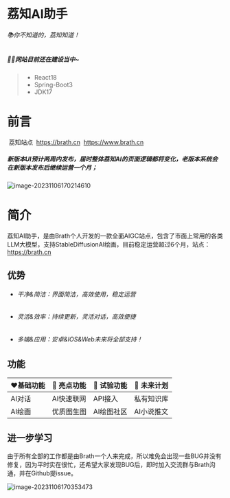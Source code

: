 # 荔知AI助手

###### 📚你不知道的，荔知知道！

##### 👩‍🎓网站目前还在建设当中~

> + React18
> + Spring-Boot3
> + JDK17



# 前言

​		荔知站点
​		https://brath.cn
​		https://www.brath.cn

##### 		新版本UI预计两周内发布，届时整体荔知AI的页面逻辑都将变化，老版本系统会在新版本发布后继续运营一个月；

![image-20231106170214610](C:\Users\2718\AppData\Roaming\Typora\typora-user-images\image-20231106170214610.png)



# 简介		

​	荔知AI助手，是由Brath个人开发的一款全面AIGC站点，包含了市面上常用的各类LLM大模型，支持StableDiffusionAI绘画，目前稳定运营超过6个月，站点：https://brath.cn



## 优势

- ###### 干净&简洁：界面简洁，高效使用，稳定运营

- ###### 灵活&效率：持续更新，灵活对话，高效便捷

- ###### 多端&应用：安卓&IOS&Web未来将全部支持！

  

## 功能

| ❤️基础功能 | 🌟 亮点功能 | 🧪 试验功能 | 🚀 未来计划 |
| --------- | ---------- | ---------- | ---------- |
| AI对话    | AI快速联网 | API接入    | 私有知识库 |
| AI绘画    | 优质图生图 | AI绘图社区 | AI小说推文 |



## 进一步学习

​		由于所有全部的工作都是由Brath一个人来完成，所以难免会出现一些BUG并没有修复，因为平时实在很忙，还希望大家发现BUG后，即时加入交流群与Brath沟通，并在Github提issue。

![image-20231106170353473](https://brath4.oss-cn-shenzhen.aliyuncs.com/picgo/image-20231106170353473.png) 												



